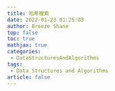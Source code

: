 ```yaml
---
title: 哈希搜索
date: 2022-01-23 01:25:03
author: Breeze Shane
top: false
toc: true
mathjax: true
categories:
 - DataStructuresAndAlgorithms
tags:
 - Data Structures and Algorithms
article: false
---
```

